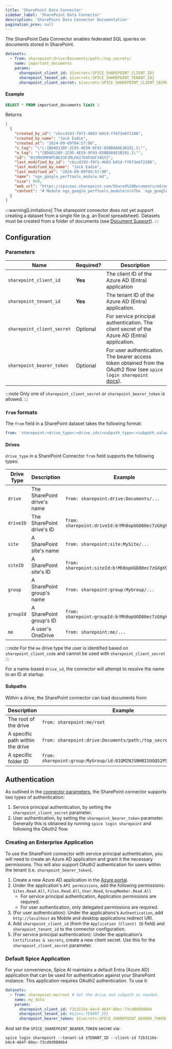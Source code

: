 ```yaml
---
title: 'SharePoint Data Connector'
sidebar_label: 'SharePoint Data Connector'
description: 'SharePoint Data Connector Documentation'
pagination_prev: null
---
```


The SharePoint Data Connector enables federated SQL queries on documents stored in SharePoint.

```yaml
datasets:
  - from: sharepoint:drive:Documents/path:/top_secrets/
    name: important_documents
    params:
      sharepoint_client_id: ${secrets:SPICE_SHAREPOINT_CLIENT_ID}
      sharepoint_tenant_id: ${secrets:SPICE_SHAREPOINT_TENANT_ID}
      sharepoint_client_secret: ${secrets:SPICE_SHAREPOINT_CLIENT_SECRET}
```

#### Example

```sql
SELECT * FROM important_documents limit 1
```

Returns

````json
[
  {
    "created_by_id": "cbccd193-f9f1-4603-b01d-ff6f3e6f2108",
    "created_by_name": "Jack Eadie",
    "created_at": "2024-09-09T04:57:00",
    "c_tag": "\"c:{BD4D130F-2C95-4E59-9F93-85BD0A9E1B19},1\"",
    "e_tag": "\"{BD4D130F-2C95-4E59-9F93-85BD0A9E1B19},1\"",
    "id": "01YRH3MPAPCNG33FJMLFHJ7E4FXUFJ4GYZ",
    "last_modified_by_id": "cbccd193-f9f1-4603-b01d-ff6f3e6f2108",
    "last_modified_by_name": "Jack Eadie",
    "last_modified_at": "2024-09-09T04:57:00",
    "name": "ngx_google_perftools_module.md",
    "size": 959,
    "web_url": "https://spiceai.sharepoint.com/Shared%20Documents/md/ngx_google_perftools_module.md",
    "content": "# Module ngx_google_perftools_module\n\nThe `ngx_google_perftools_module` module (0.6.29) enables profiling of nginx worker processes using [Google Performance Tools](https://github.com/gperftools/gperftools). The module is intended for nginx developers.\n\nThis module is not built by default, it should be enabled with the `--with-google_perftools_module` configuration parameter.\n\n> **Note:** This module requires the [gperftools](https://github.com/gperftools/gperftools) library.\n\n## Example Configuration\n\n```nginx\ngoogle_perftools_profiles /path/to/profile;\n```\n\nProfiles will be stored as `/path/to/profile.<worker_pid>`.\n\n## Directives\n\n### google_perftools_profiles\n\n- **Syntax:** `google_perftools_profiles file;`\n- **Default:** —\n- **Context:** `main`\n\nSets a file name that keeps profiling information of nginx worker process. The ID of the worker process is always a part of the file name and is appended to the end of the file name, after a dot.\n"
  }
]
````

:::warning[Limitations]
The sharepoint connector does not yet support creating a dataset from a single file (e.g. an Excel spreadsheet). Datasets must be created from a folder of documents (see [Document Support](/components/data-connectors/index.md#document-support)).
:::

## Configuration

### Parameters

| Name                       | Required? | Description                                                                                                                                 |
| -------------------------- | --------- | ------------------------------------------------------------------------------------------------------------------------------------------- |
| `sharepoint_client_id`     | **Yes**   | The client ID of the Azure AD (Entra) application                                                                                           |
| `sharepoint_tenant_id`     | **Yes**   | The tenant ID of the Azure AD (Entra) application.                                                                                          |
| `sharepoint_client_secret` | Optional  | For service principal authentication. The client secret of the Azure AD (Entra) application.                                                |
| `sharepoint_bearer_token`  | Optional  | For user authentication. The bearer access token obtained from the OAuth2 flow (see `spice login sharepoint` [docs](/cli/reference/login)). |

:::note
Only one of `sharepoint_client_secret` or `sharepoint_bearer_token` is allowed.
:::

### `from` formats

The `from` field in a SharePoint dataset takes the following format:

```yaml
from: 'sharepoint:<drive_type>:<drive_id>/<subpath_type>:<subpath_value>'
```

#### Drives

`drive_type` in a SharePoint Connector `from` field supports the following types:

| Drive Type | Description                 | Example                                               |
| ---------- | --------------------------- | ----------------------------------------------------- |
| `drive`    | The SharePoint drive's name | `from: sharepoint:drive:Documents/...`                |
| `driveID`  | The SharePoint drive's ID   | `from: sharepoint:driveId:b!Mh8opUGD80ec7zGXgX9r/...` |
| `site`     | A SharePoint site's name    | `from: sharepoint:site:MySite/...`                    |
| `siteID`   | A SharePoint site's ID      | `from: sharepoint:siteId:b!Mh8opUGD80ec7zGXgX9r/...`  |
| `group`    | A SharePoint group's name   | `from: sharepoint:group:MyGroup/...`                  |
| `groupId`  | A SharePoint group's ID     | `from: sharepoint:groupId:b!Mh8opUGD80ec7zGXgX9r/...` |
| `me`       | A user's OneDrive           | `from: sharepoint:me/...`                             |

:::note
For the `me` drive type the user is identified based on `sharepoint_client_code` and cannot be used with `sharepoint_client_secret`
:::

For a name-based `drive_id`, the connector will attempt to resolve the name to an ID at startup.

#### Subpaths

Within a drive, the SharePoint connector can load documents from:

| Description                      | Example                                                                |
| -------------------------------- | ---------------------------------------------------------------------- |
| The root of the drive            | `from: sharepoint:me/root`                                             |
| A specific path within the drive | `from: sharepoint:drive:Documents/path:/top_secrets`                   |
| A specific folder ID             | `from: sharepoint:group:MyGroup/id:01QM2NJSNHBISUGQ52P5AJQ3CBNOXDMVNT` |

## Authentication

As outlined in the [connector parameters](#parameters), the SharePoint connector supports two types of authentication:

1. Service principal authentication, by setting the `sharepoint_client_secret` parameter.
2. User authentication, by setting the `sharepoint_bearer_token` parameter. Generally this is obtained by running `spice login sharepoint` and following the OAuth2 flow.

### Creating an Enterprise Application

To use the SharePoint connector with service principal authentication, you will need to create an Azure AD application and grant it the necessary permissions. This will also support OAuth2 authentication for users within the tenant (i.e. `sharepoint_bearer_token`).

1. Create a new Azure AD application in the [Azure portal](https://portal.azure.com/#view/Microsoft_AAD_IAM/ActiveDirectoryMenuBlade/~/Overview).
2. Under the application's `API permissions`, add the following permissions: `Sites.Read.All`, `Files.Read.All`, `User.Read`, `GroupMember.Read.All`
   - For service principal authentication, Application permissions are required.
   - For user authentication, only delegated permissions are required.
3. (For user authentication): Under the applications's `Authentication`, add `http://localhost` as Mobile and desktop applications redirect URI.
4. Add `sharepoint_client_id` (from the `Application (Client) ID` field) and `sharepoint_tenant_id` to the connector configuration.
5. (For service principal authentication): Under the application's `Certificates & secrets`, create a new client secret. Use this for the `sharepoint_client_secret` parameter.

### Default Spice Application

For your convenience, Spice AI maintains a default Entra (Azure AD) application that can be used for authentication against your SharePoint instance. This application requires OAuth2 authentication. To use it:

```yaml
datasets:
  - from: sharepoint:me/root # Set the drive and subpath as needed.
    name: my_data
    params:
      sharepoint_client_id: f2b3116e-b4c4-464f-80ec-73cd9d9886b4
      sharepoint_tenant_id: #${env:TENANT_ID}
      sharepoint_bearer_token: ${secrets:SPICE_SHAREPOINT_BEARER_TOKEN}
```

And set the `SPICE_SHAREPOINT_BEARER_TOKEN` secret via:

```shell
spice login sharepoint --tenant-id $TENANT_ID --client-id f2b3116e-b4c4-464f-80ec-73cd9d9886b4
```
